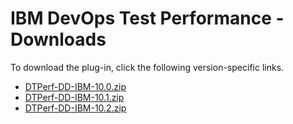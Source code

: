 # IBM DevOps Test Performance - Downloads

To download the plug-in, click the following version-specific links.
- [DTPerf-DD-IBM-10.0.zip](https://raw.githubusercontent.com/UrbanCode/IBM-UCD-PLUGINS/main/files/IBMDevOpsTestPerf/DTPerf-DD-IBM-10.0.zip)
- [DTPerf-DD-IBM-10.1.zip](https://raw.githubusercontent.com/UrbanCode/IBM-UCD-PLUGINS/main/files/IBMDevOpsTestPerf/DTPerf-DD-IBM-10.1.zip)
- [DTPerf-DD-IBM-10.2.zip](https://raw.githubusercontent.com/UrbanCode/IBM-UCD-PLUGINS/main/files/IBMDevOpsTestPerf/DTPerf-DD-IBM-10.2.zip)
